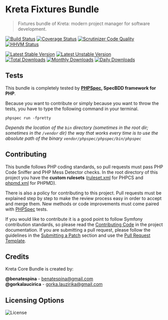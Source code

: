 # Kreta Fixtures Bundle
> Fixtures bundle of Kreta: modern project manager for software development.

[![Build Status](https://travis-ci.org/kreta-io/FixturesBundle.svg?branch=master)](https://travis-ci.org/kreta-io/FixturesBundle)
[![Coverage Status](https://img.shields.io/coveralls/kreta-io/FixturesBundle.svg)](https://coveralls.io/r/kreta-io/FixturesBundle)
[![Scrutinizer Code Quality](https://scrutinizer-ci.com/g/kreta-io/FixturesBundle/badges/quality-score.png?b=master)](https://scrutinizer-ci.com/g/kreta-io/FixturesBundle/?branch=master)
[![HHVM Status](http://hhvm.h4cc.de/badge/kreta/fixtures-bundle.svg)](http://hhvm.h4cc.de/package/kreta/fixtures-bundle)

[![Latest Stable Version](https://poser.pugx.org/kreta/fixtures-bundle/v/stable.svg)](https://packagist.org/packages/kreta/fixtures-bundle)
[![Latest Unstable Version](https://poser.pugx.org/kreta/fixtures-bundle/v/unstable.svg)](https://packagist.org/packages/kreta/fixtures-bundle)
&nbsp;&nbsp;&nbsp;&nbsp;&nbsp;&nbsp;&nbsp;&nbsp;&nbsp;&nbsp;
[![Total Downloads](https://poser.pugx.org/kreta/fixtures-bundle/downloads.svg)](https://packagist.org/packages/kreta/fixtures-bundle)
[![Monthly Downloads](https://poser.pugx.org/kreta/fixtures-bundle/d/monthly.png)](https://packagist.org/packages/kreta/fixtures-bundle)
[![Daily Downloads](https://poser.pugx.org/kreta/fixtures-bundle/d/daily.png)](https://packagist.org/packages/kreta/fixtures-bundle)

Tests
-----

This bundle is completely tested by **[PHPSpec][1], SpecBDD framework for PHP**.

Because you want to contribute or simply because you want to throw the tests, you have to type the following command
in your terminal.

    phpspec run -fpretty

*Depends the location of the `bin` directory (sometimes in the root dir; sometimes in the `/vendor` dir) the way that
works every time is to use the absolute path of the binary `vendor/phpspec/phpspec/bin/phpspec`*


Contributing
------------

This bundle follows PHP coding standards, so pull requests must pass PHP Code Sniffer and PHP Mess Detector
checks. In the root directory of this project you have the **custom rulesets** ([ruleset.xml]() for PHPCS and
[phpmd.xml]() for PHPMD).

There is also a policy for contributing to this project. Pull requests must
be explained step by step to make the review process easy in order to
accept and merge them. New methods or code improvements must come paired with [PHPSpec][1] tests.

If you would like to contribute it is a good point to follow Symfony contribution standards,
so please read the [Contributing Code][2] in the project
documentation. If you are submitting a pull request, please follow the guidelines
in the [Submitting a Patch][3] section and use the [Pull Request Template][4].

[1]: http://www.phpspec.net/
[2]: http://symfony.com/doc/current/contributing/code/index.html
[3]: http://symfony.com/doc/current/contributing/code/patches.html#check-list
[4]: http://symfony.com/doc/current/contributing/code/patches.html#make-a-pull-request

Credits
-------
Kreta Core Bundle is created by:
>
**@benatespina** - [benatespina@gmail.com](mailto:benatespina@gmail.com)<br/>
**@gorkalaucirica** - [gorka.lauzirika@gmail.com](mailto:gorka.lauzirika@gmail.com)

Licensing Options
-----------------
![License](https://poser.pugx.org/kreta-io/FixturesBundle/license.svg)
